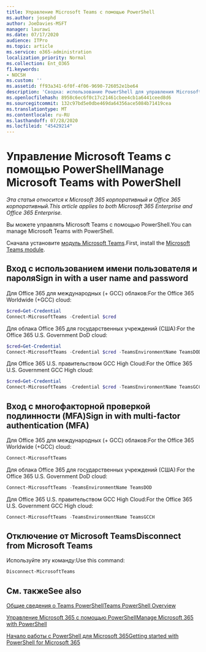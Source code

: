 ```yaml
---
title: Управление Microsoft Teams с помощью PowerShell
ms.author: josephd
author: JoeDavies-MSFT
manager: laurawi
ms.date: 07/17/2020
audience: ITPro
ms.topic: article
ms.service: o365-administration
localization_priority: Normal
ms.collection: Ent_O365
f1.keywords:
- NOCSH
ms.custom: ''
ms.assetid: ff93a341-6f0f-4f06-9690-726052e1be64
description: 'Сводка: использование PowerShell для управления Microsoft Teams.'
ms.openlocfilehash: 8958c6ec6f0c17c21461cbee4cb1a6441ceed8d6
ms.sourcegitcommit: 132c97bd5e0dbe469da64356ace5084b71419cea
ms.translationtype: MT
ms.contentlocale: ru-RU
ms.lasthandoff: 07/28/2020
ms.locfileid: "45429214"
---
```

# <a name="manage-microsoft-teams-with-powershell"></a><span data-ttu-id="0b4a9-103">Управление Microsoft Teams с помощью PowerShell</span><span class="sxs-lookup"><span data-stu-id="0b4a9-103">Manage Microsoft Teams with PowerShell</span></span>

<span data-ttu-id="0b4a9-104">*Эта статья относится к Microsoft 365 корпоративный и Office 365 корпоративный.*</span><span class="sxs-lookup"><span data-stu-id="0b4a9-104">*This article applies to both Microsoft 365 Enterprise and Office 365 Enterprise.*</span></span>

<span data-ttu-id="0b4a9-105">Вы можете управлять Microsoft Teams с помощью PowerShell.</span><span class="sxs-lookup"><span data-stu-id="0b4a9-105">You can manage Microsoft Teams with PowerShell.</span></span>
  
<span data-ttu-id="0b4a9-106">Сначала установите [модуль Microsoft Teams](https://www.powershellgallery.com/packages/MicrosoftTeams/).</span><span class="sxs-lookup"><span data-stu-id="0b4a9-106">First, install the [Microsoft Teams module](https://www.powershellgallery.com/packages/MicrosoftTeams/).</span></span>
    
## <a name="sign-in-with-a-user-name-and-password"></a><span data-ttu-id="0b4a9-107">Вход с использованием имени пользователя и пароля</span><span class="sxs-lookup"><span data-stu-id="0b4a9-107">Sign in with a user name and password</span></span>

<span data-ttu-id="0b4a9-108">Для Office 365 для международных (+ GCC) облаков:</span><span class="sxs-lookup"><span data-stu-id="0b4a9-108">For the Office 365 Worldwide (+GCC) cloud:</span></span>

```powershell
$cred=Get-Credential
Connect-MicrosoftTeams -Credential $cred
```

<span data-ttu-id="0b4a9-109">Для облака Office 365 для государственных учреждений (США):</span><span class="sxs-lookup"><span data-stu-id="0b4a9-109">For the Office 365 U.S. Government DoD cloud:</span></span> 

```powershell
$cred=Get-Credential
Connect-MicrosoftTeams -Credential $cred -TeamsEnvironmentName TeamsDOD
```

<span data-ttu-id="0b4a9-110">Для Office 365 U.S. правительством GCC High Cloud:</span><span class="sxs-lookup"><span data-stu-id="0b4a9-110">For the Office 365 U.S. Government GCC High cloud:</span></span>

```powershell
$cred=Get-Credential
Connect-MicrosoftTeams -Credential $cred -TeamsEnvironmentName TeamsGCCH
```

## <a name="sign-in-with-multi-factor-authentication-mfa"></a><span data-ttu-id="0b4a9-111">Вход с многофакторной проверкой подлинности (MFA)</span><span class="sxs-lookup"><span data-stu-id="0b4a9-111">Sign in with multi-factor authentication (MFA)</span></span>

<span data-ttu-id="0b4a9-112">Для Office 365 для международных (+ GCC) облаков:</span><span class="sxs-lookup"><span data-stu-id="0b4a9-112">For the Office 365 Worldwide (+GCC) cloud:</span></span>

```powershell
Connect-MicrosoftTeams
```

<span data-ttu-id="0b4a9-113">Для облака Office 365 для государственных учреждений (США):</span><span class="sxs-lookup"><span data-stu-id="0b4a9-113">For the Office 365 U.S. Government DoD cloud:</span></span> 

```powershell
Connect-MicrosoftTeams -TeamsEnvironmentName TeamsDOD
```

<span data-ttu-id="0b4a9-114">Для Office 365 U.S. правительством GCC High Cloud:</span><span class="sxs-lookup"><span data-stu-id="0b4a9-114">For the Office 365 U.S. Government GCC High cloud:</span></span>

```powershell
Connect-MicrosoftTeams -TeamsEnvironmentName TeamsGCCH
```

## <a name="disconnect-from-microsoft-teams"></a><span data-ttu-id="0b4a9-115">Отключение от Microsoft Teams</span><span class="sxs-lookup"><span data-stu-id="0b4a9-115">Disconnect from Microsoft Teams</span></span>

<span data-ttu-id="0b4a9-116">Используйте эту команду:</span><span class="sxs-lookup"><span data-stu-id="0b4a9-116">Use this command:</span></span>

```powershell
Disconnect-MicrosoftTeams
```


## <a name="see-also"></a><span data-ttu-id="0b4a9-117">См. также</span><span class="sxs-lookup"><span data-stu-id="0b4a9-117">See also</span></span>

[<span data-ttu-id="0b4a9-118">Общие сведения о Teams PowerShell</span><span class="sxs-lookup"><span data-stu-id="0b4a9-118">Teams PowerShell Overview</span></span>](https://docs.microsoft.com/microsoftteams/teams-powershell-overview)
  
[<span data-ttu-id="0b4a9-119">Управление Microsoft 365 с помощью PowerShell</span><span class="sxs-lookup"><span data-stu-id="0b4a9-119">Manage Microsoft 365 with PowerShell</span></span>](manage-office-365-with-office-365-powershell.md)
  
[<span data-ttu-id="0b4a9-120">Начало работы с PowerShell для Microsoft 365</span><span class="sxs-lookup"><span data-stu-id="0b4a9-120">Getting started with PowerShell for Microsoft 365</span></span>](getting-started-with-office-365-powershell.md)

